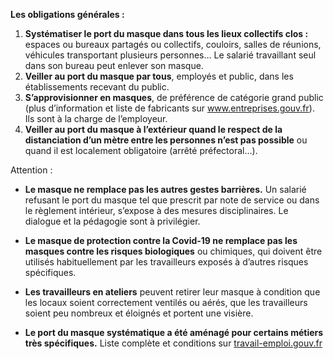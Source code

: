 <strong>Les obligations générales&nbsp;:</strong>

1. **Systématiser le port du masque dans tous les lieux collectifs clos&nbsp;:** espaces ou bureaux partagés ou collectifs, couloirs, salles de réunions, véhicules transportant plusieurs personnes… Le salarié travaillant seul dans son bureau peut enlever son masque.
2. **Veiller au port du masque par tous**, employés et public, dans les établissements recevant du public.
3. **S’approvisionner en masques**, de préférence de catégorie grand public (plus d’information et liste de fabricants sur <a href="https://www.entreprises.gouv.fr/fr/covid-19/covid-19-informations-relatives-aux-masques-grand-public" rel="noopener noreferrer" target="_blank">www.entreprises.gouv.fr</a>). Ils sont à la charge de l’employeur.
4. **Veiller au port du masque à l’extérieur quand le respect de la distanciation d’un mètre entre les personnes n’est pas possible** ou quand il est localement obligatoire (arrêté préfectoral…).

Attention&nbsp;:

* **Le masque ne remplace pas les autres gestes barrières.** Un salarié refusant le port du masque tel que prescrit par note de service ou dans le règlement intérieur, s’expose à des mesures disciplinaires. Le dialogue et la pédagogie sont à privilégier.

* **Le masque de protection contre la Covid-19 ne remplace pas les masques contre les risques biologiques** ou chimiques, qui doivent être utilisés habituellement par les travailleurs exposés à d’autres risques spécifiques.

* **Les travailleurs en ateliers** peuvent retirer leur masque à condition que les locaux soient correctement ventilés ou aérés, que les travailleurs soient peu nombreux et
éloignés et portent une visière.

* **Le port du masque systématique a été aménagé pour certains métiers très spécifiques.** Liste complète et conditions sur <a href="https://travail-emploi.gouv.fr/le-ministere-en-action/coronavirus-covid-19/questions-reponses-par-theme/article/mesures-de-prevention-dans-l-entreprise-contre-la-covid-19" rel="noopener noreferrer" target="_blank">travail-emploi.gouv.fr</a>
